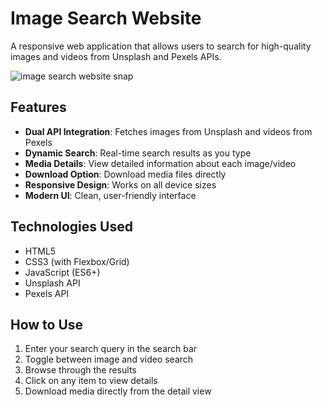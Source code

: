 # Image Search Website

A responsive web application that allows users to search for high-quality images and videos from Unsplash and Pexels APIs.

![image search website snap](https://github.com/user-attachments/assets/4a41722d-1644-40b9-bdde-bf2520f431cd)

## Features


- **Dual API Integration**: Fetches images from Unsplash and videos from Pexels
- **Dynamic Search**: Real-time search results as you type
- **Media Details**: View detailed information about each image/video
- **Download Option**: Download media files directly
- **Responsive Design**: Works on all device sizes
- **Modern UI**: Clean, user-friendly interface

## Technologies Used

- HTML5
- CSS3 (with Flexbox/Grid)
- JavaScript (ES6+)
- Unsplash API
- Pexels API

## How to Use

1. Enter your search query in the search bar
2. Toggle between image and video search
3. Browse through the results
4. Click on any item to view details
5. Download media directly from the detail view
